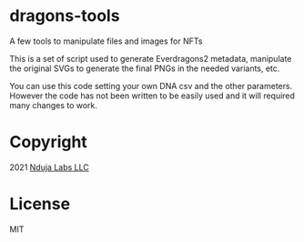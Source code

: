 # dragons-tools
A few tools to manipulate files and images for NFTs

This is a set of script used to generate Everdragons2 metadata, manipulate the original SVGs to generate the final PNGs in the needed variants, etc.

You can use this code setting your own DNA csv and the other parameters. However the code has not been written to be easily used and it will required many changes to work.

# Copyright

2021 [Nduja Labs LLC](https://ndujalabs.com)

# License

MIT
